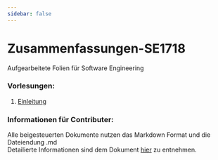 ```yaml
---
sidebar: false
---
```


Zusammenfassungen-SE1718
========================
Aufgearbeitete Folien für Software Engineering

### Vorlesungen:
1. [Einleitung](/vorlesung1/vorlesung1)

### Informationen für Contributer:
Alle beigesteuerten Dokumente nutzen das Markdown Format und die Dateiendung .md
<br>
Detailierte Informationen sind dem Dokument [hier](/CONTRIBUTING) zu entnehmen.
